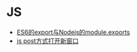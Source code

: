 # JS

- [ES6的export与Nodejs的module.exports](./JS-Module-Specification.md)
- [js post方式打开新窗口](./Js-Window.md)

